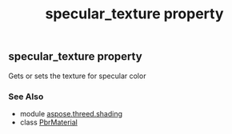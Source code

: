 ﻿---
title: specular_texture property
second_title: Aspose.3D for Python via .NET API References
description: 
type: docs
weight: 270
url: /python-net/aspose.threed.shading/pbrmaterial/specular_texture/
is_root: false
---

## specular_texture property


Gets or sets the texture for specular color

### See Also
* module [aspose.threed.shading](../../)
* class [PbrMaterial](/3d/python-net/aspose.threed.shading/pbrmaterial)
